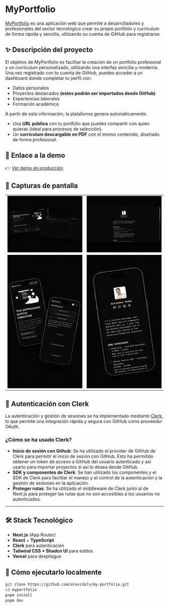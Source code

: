 # MyPortfolio

[MyPortfolio](https://my-portfolio-five-kohl-50.vercel.app) es una aplicación web que permite a desarrolladores y profesionales del sector tecnológico crear su propio portfolio y currículum de forma rápida y sencilla, utilizando su cuenta de GitHub para registrarse.

## ✨ Descripción del proyecto

El objetivo de MyPortfolio es facilitar la creación de un portfolio profesional y un currículum personalizado, utilizando una interfaz sencilla y moderna. Una vez registrado con tu cuenta de GitHub, puedes acceder a un dashboard donde completar tu perfil con:

- Datos personales
- Proyectos destacados **(estos podrán ser importados desde GitHub)**
- Experiencias laborales
- Formación académica

A partir de esta información, la plataforma genera automáticamente:

- Una **URL pública** con tu portfolio que puedes compartir con quien quieras (ideal para procesos de selección).
- Un **currículum descargable en PDF** con el mismo contenido, diseñado de forma profesional.

## 🔗 Enlace a la demo

👉 [Ver demo en producción](https://my-portfolio-five-kohl-50.vercel.app)  

## 📸 Capturas de pantalla

|                        |                        |
| :--------------------: | :--------------------: |
| ![](./images/dk_1.png) | ![](./images/dk_2.png) |
| ![](./images/mb_1.png) | ![](./images/mb_2.png) |


## 🔐 Autenticación con Clerk

La autenticación y gestión de sesiones se ha implementado mediante [Clerk](https://clerk.dev/), lo que permite una integración rápida y segura con GitHub como proveedor OAuth.

### ¿Cómo se ha usado Clerk?

- **Inicio de sesión con Github**: Se ha utilizado el provider de GitHub de Clerk para permitir el inicio de sesión con GitHub. Esto ha permitido obtener un token de acceso a GitHub del usuario autenticado y así usarlo para importar proyectos si así lo desea desde GitHub.
- **SDK y componentes de Clerk**: Se han utilizado los componentes y el SDK de Clerk para facilitar el manejo y el control de la autenticación y la gestión de sesiones en la aplicación.
- **Proteger rutas**: Se ha utilizado el middleware de Clerk junto al de Next.js para proteger las rutas que no son accesibles a los usuarios no autenticados.

---

## 🛠️ Stack Tecnológico

- **Next.js** (App Router)
- **React** + **TypeScript**
- **Clerk** para autenticación
- **Tailwind CSS + Shadcn UI** para estilos
- **Vercel** para despliegue

## 🚀 Cómo ejecutarlo localmente

```bash
git clone https://github.com/alevidals/my-portfolio.git
cd myportfolio
pnpm install
pnpm dev